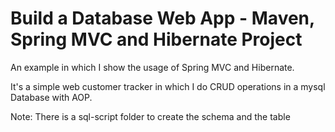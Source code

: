 # **Build a Database Web App - Maven, Spring MVC and Hibernate Project**

An example in which I show the usage of Spring MVC and Hibernate.

It's a simple web customer tracker in which I do CRUD operations in a mysql Database with AOP.

Note: There is a sql-script folder to create the schema and the table